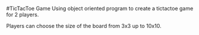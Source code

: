 #TicTacToe Game
Using object oriented program to create a tictactoe game for 2 players. 



Players can choose the size of the board from 3x3 up to 10x10.
